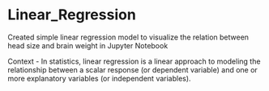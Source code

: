 # Linear_Regression
Created simple linear regression model to visualize the relation between head size and brain weight in Jupyter Notebook

Context - In statistics, linear regression is a linear approach to modeling the relationship between a scalar response (or dependent variable) and one or more explanatory variables (or independent variables).


